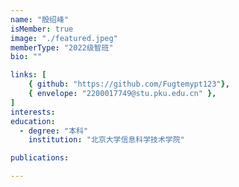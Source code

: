 ```yaml
---
name: "殷绍峰"
isMember: true
image: "./featured.jpeg"
memberType: "2022级智班"
bio: ""

links: [
    { github: "https://github.com/Fugtemypt123"},
    { envelope: "2200017749@stu.pku.edu.cn" },
]
interests:
education:
  - degree: "本科"
    institution: "北京大学信息科学技术学院"

publications:

---
```



